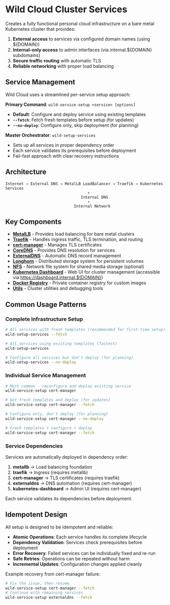 # Wild Cloud Cluster Services

Creates a fully functional personal cloud infrastructure on a bare metal Kubernetes cluster that provides:

1. **External access** to services via configured domain names (using ${DOMAIN})
2. **Internal-only access** to admin interfaces (via internal.${DOMAIN} subdomains)
3. **Secure traffic routing** with automatic TLS
4. **Reliable networking** with proper load balancing

## Service Management

Wild Cloud uses a streamlined per-service setup approach:

**Primary Command**: `wild-service-setup <service> [options]`
- **Default**: Configure and deploy service using existing templates
- **`--fetch`**: Fetch fresh templates before setup (for updates)
- **`--no-deploy`**: Configure only, skip deployment (for planning)

**Master Orchestrator**: `wild-setup-services`
- Sets up all services in proper dependency order
- Each service validates its prerequisites before deployment
- Fail-fast approach with clear recovery instructions

## Architecture

```
Internet → External DNS → MetalLB LoadBalancer → Traefik → Kubernetes Services
                                    ↑
                                 Internal DNS
                                    ↑
                              Internal Network
```

## Key Components

- **[MetalLB](metallb/README.md)** - Provides load balancing for bare metal clusters
- **[Traefik](traefik/README.md)** - Handles ingress traffic, TLS termination, and routing
- **[cert-manager](cert-manager/README.md)** - Manages TLS certificates
- **[CoreDNS](coredns/README.md)** - Provides DNS resolution for services
- **[ExternalDNS](externaldns/README.md)** - Automatic DNS record management
- **[Longhorn](longhorn/README.md)** - Distributed storage system for persistent volumes
- **[NFS](nfs/README.md)** - Network file system for shared media storage (optional)
- **[Kubernetes Dashboard](kubernetes-dashboard/README.md)** - Web UI for cluster management (accessible via https://dashboard.internal.${DOMAIN})
- **[Docker Registry](docker-registry/README.md)** - Private container registry for custom images
- **[Utils](utils/README.md)** - Cluster utilities and debugging tools

## Common Usage Patterns

### Complete Infrastructure Setup
```bash
# All services with fresh templates (recommended for first-time setup)
wild-setup-services --fetch

# All services using existing templates (fastest)
wild-setup-services

# Configure all services but don't deploy (for planning)
wild-setup-services --no-deploy
```

### Individual Service Management
```bash
# Most common - reconfigure and deploy existing service
wild-service-setup cert-manager

# Get fresh templates and deploy (for updates)
wild-service-setup cert-manager --fetch

# Configure only, don't deploy (for planning)
wild-service-setup cert-manager --no-deploy

# Fresh templates + configure + deploy
wild-service-setup cert-manager --fetch
```

### Service Dependencies
Services are automatically deployed in dependency order:
1. **metallb** → Load balancing foundation
2. **traefik** → Ingress (requires metallb)
3. **cert-manager** → TLS certificates (requires traefik)
4. **externaldns** → DNS automation (requires cert-manager)
5. **kubernetes-dashboard** → Admin UI (requires cert-manager)

Each service validates its dependencies before deployment.

## Idempotent Design

All setup is designed to be idempotent and reliable:

- **Atomic Operations**: Each service handles its complete lifecycle
- **Dependency Validation**: Services check prerequisites before deployment
- **Error Recovery**: Failed services can be individually fixed and re-run
- **Safe Retries**: Operations can be repeated without harm
- **Incremental Updates**: Configuration changes applied cleanly

Example recovery from cert-manager failure:
```bash
# Fix the issue, then resume
wild-service-setup cert-manager --fetch
# Continue with remaining services
wild-service-setup externaldns --fetch
```
